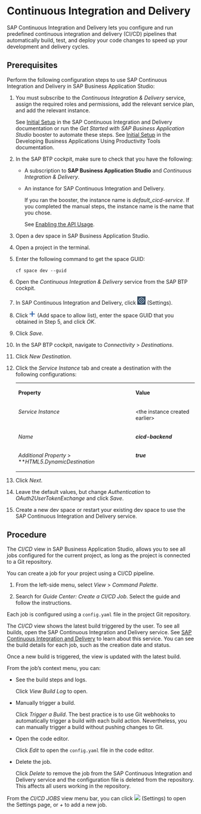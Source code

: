 <!-- loiob357cfe698f3424cb76c7a3070d9a2b3 -->

# Continuous Integration and Delivery

SAP Continuous Integration and Delivery lets you configure and run predefined continuous integration and delivery \(CI/CD\) pipelines that automatically build, test, and deploy your code changes to speed up your development and delivery cycles.



<a name="loiob357cfe698f3424cb76c7a3070d9a2b3__section_ap4_mlz_2xb"/>

## Prerequisites

Perform the following configuration steps to use SAP Continuous Integration and Delivery in SAP Business Application Studio:

1.  You must subscribe to the *Continuous Integration & Delivery* service, assign the required roles and permissions, add the relevant service plan, and add the relevant instance.

    See [Initial Setup](https://help.sap.com/docs/CONTINUOUS_DELIVERY/99c72101f7ee40d0b2deb4df72ba1ad3/719acaf61e4b4bf0a496483155c52570.html?language=en-US) in the SAP Continuous Integration and Delivery documentation or run the *Get Started with SAP Business Application Studio* booster to automate these steps. See [Initial Setup](https://help.sap.com/docs/bas/developing-business-applications-using-productivity-tools/initial-setup) in the Developing Business Applications Using Productivity Tools documentation.

2.  In the SAP BTP cockpit, make sure to check that you have the following:
    -   A subscription to **SAP Business Application Studio** and *Continuous Integration & Delivery*.
    -   An instance for SAP Continuous Integration and Delivery.

        If you ran the booster, the instance name is *default\_cicd-service*. If you completed the manual steps, the instance name is the name that you chose.

        See [Enabling the API Usage](https://help.sap.com/docs/CONTINUOUS_DELIVERY/99c72101f7ee40d0b2deb4df72ba1ad3/1aedc23d3d8a4802b66f4a3bb795030e.html?language=en-US).


3.  Open a dev space in SAP Business Application Studio.
4.  Open a project in the terminal.
5.  Enter the following command to get the space GUID:

    ```
    cf space dev --guid
    ```

6.  Open the *Continuous Integration & Delivery* service from the SAP BTP cockpit.
7.  In SAP Continuous Integration and Delivery, click ![Settings Button](images/settings_cicd_7551c3e.png) \(Settings\).
8.  Click ![Plus Button](images/add_guid_6b91159.png) \(Add space to allow list\), enter the space GUID that you obtained in Step 5, and click *OK*.
9.  Click *Save*.
10. In the SAP BTP cockpit, navigate to *Connectivity* \> *Destinations*.
11. Click *New Destination*.
12. Click the *Service Instance* tab and create a destination with the following configurations:


    <table>
    <tr>
    <th valign="top">

    Property


    
    </th>
    <th valign="top">

    Value


    
    </th>
    </tr>
    <tr>
    <td valign="top">

    *Service Instance*


    
    </td>
    <td valign="top">

    <the instance created earlier\>


    
    </td>
    </tr>
    <tr>
    <td valign="top">

    *Name*


    
    </td>
    <td valign="top">

    ***cicd-backend***


    
    </td>
    </tr>
    <tr>
    <td valign="top">

    *Additional Property* \> ***HTML5.DynamicDestination*


    
    </td>
    <td valign="top">

    ***true***


    
    </td>
    </tr>
    </table>
    
13. Click *Next*.
14. Leave the default values, but change *Authentication* to *OAuth2UserTokenExchange* and click *Save*.
15. Create a new dev space or restart your existing dev space to use the SAP Continuous Integration and Delivery service.



<a name="loiob357cfe698f3424cb76c7a3070d9a2b3__section_ikz_3lz_2xb"/>

## Procedure

The *CI/CD* view in SAP Business Application Studio, allows you to see all jobs configured for the current project, as long as the project is connected to a Git repository.

You can create a job for your project using a CI/CD pipeline.

1.  From the left-side menu, select *View* \> *Command Palette*.

2.  Search for *Guide Center: Create a CI/CD Job*. Select the guide and follow the instructions.


Each job is configured using a `config.yaml` file in the project Git repository.

The *CI/CD* view shows the latest build triggered by the user. To see all builds, open the SAP Continuous Integration and Delivery service. See [SAP Continuous Integration and Delivery](https://help.sap.com/docs/CONTINUOUS_DELIVERY/99c72101f7ee40d0b2deb4df72ba1ad3/618ca03fdca24e56924cc87cfbb7673a.html?version=Cloud&language=en-US) to learn about this service. You can see the build details for each job, such as the creation date and status.

Once a new build is triggered, the view is updated with the latest build.

From the job’s context menu, you can:

-   See the build steps and logs.

    Click *View Build Log* to open.

-   Manually trigger a build.

    Click *Trigger a Build*. The best practice is to use Git webhooks to automatically trigger a build with each build action. Nevertheless, you can manually trigger a build without pushing changes to Git.

-   Open the code editor.

    Click *Edit* to open the `config.yaml` file in the code editor.

-   Delete the job.

    Click *Delete* to remove the job from the SAP Continuous Integration and Delivery service and the configuration file is deleted from the repository. This affects all users working in the repository.


From the *CI/CD JOBS* view menu bar, you can click ![](images/Settings_8317c84.png) \(Settings\) to open the Settings page, or *\+* to add a new job.


